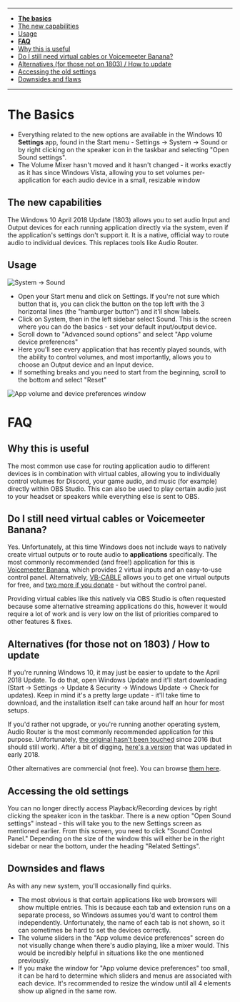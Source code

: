 ***
 - **[The basics](#the-basics)**
 - [The new capabilities](#the-new-capabilities)
 - [Usage](#usage)
 - **[FAQ](#faq)**
 - [Why this is useful](#why-this-is-useful)
 - [Do I still need virtual cables or Voicemeeter Banana?](#do-i-still-need-virtual-cables-or-voicemeeter-banana)
 - [Alternatives (for those not on 1803) / How to update](#alternatives-for-those-not-on-1803--how-to-update)
 - [Accessing the old settings](#accessing-the-old-settings)
 - [Downsides and flaws](#downsides-and-flaws)

***

# The Basics

* Everything related to the new options are available in the Windows 10 **Settings** app, found in the Start menu - Settings -> System -> Sound or by right clicking on the speaker icon in the taskbar and selecting "Open Sound settings".
* The Volume Mixer hasn't moved and it hasn't changed - it works exactly as it has since Windows Vista, allowing you to set volumes per-application for each audio device in a small, resizable window

## The new capabilities

The Windows 10 April 2018 Update (1803) allows you to set audio Input and Output devices for each running application directly via the system, even if the application's settings don't support it. It is a native, official way to route audio to individual devices. This replaces tools like Audio Router.

## Usage

![System -> Sound](https://i.imgur.com/A7VQZY4.png)

* Open your Start menu and click on Settings. If you're not sure which button that is, you can click the button on the top left with the 3 horizontal lines (the "hamburger button") and it'll show labels.
* Click on System, then in the left sidebar select Sound. This is the screen where you can do the basics - set your default input/output device.
* Scroll down to "Advanced sound options" and select "App volume device preferences"
* Here you'll see every application that has recently played sounds, with the ability to control volumes, and most importantly, allows you to choose an Output device and an Input device.
* If something breaks and you need to start from the beginning, scroll to the bottom and select "Reset"

![App volume and device preferences window](https://i.imgur.com/0Sd6Mfm.png)

# FAQ

## Why this is useful

The most common use case for routing application audio to different devices is in combination with virtual cables, allowing you to individually control volumes for Discord, your game audio, and music (for example) directly within OBS Studio. This can also be used to play certain audio just to your headset or speakers while everything else is sent to OBS.

## Do I still need virtual cables or Voicemeeter Banana?

Yes. Unfortunately, at this time Windows does not include ways to natively create virtual outputs or to route audio to **applications** specifically. The most commonly recommended (and free!) application for this is [Voicemeeter Banana](https://www.vb-audio.com/Voicemeeter/banana.htm), which provides 2 virtual inputs and an easy-to-use control panel. Alternatively, [VB-CABLE](https://www.vb-audio.com/Cable/) allows you to get one virtual outputs for free, and [two more if you donate](https://www.vb-audio.com/Cable/#DownloadCable) - but without the control panel.

Providing virtual cables like this natively via OBS Studio is often requested because some alternative streaming applications do this, however it would require a lot of work and is very low on the list of priorities compared to other features & fixes.

## Alternatives (for those not on 1803) / How to update

If you're running Windows 10, it may just be easier to update to the April 2018 Update. To do that, open Windows Update and it'll start downloading (Start -> Settings -> Update & Security -> Windows Update -> Check for updates). Keep in mind it's a pretty large update - it'll take time to download, and the installation itself can take around half an hour for most setups.

If you'd rather not upgrade, or you're running another operating system, Audio Router is the most commonly recommended application for this purpose. Unfortunately, [the original hasn't been touched](https://github.com/audiorouterdev/audio-router/releases) since 2016 (but should still work). After a bit of digging, [here's a version](https://github.com/a-sync/audio-router/releases) that was updated in early 2018.

Other alternatives are commercial (not free). You can browse [them here](https://alternativeto.net/software/audio-router/).

## Accessing the old settings

You can no longer directly access Playback/Recording devices by right clicking the speaker icon in the taskbar. There is a new option "Open Sound settings" instead - this will take you to the new Settings screen as mentioned earlier. From this screen, you need to click "Sound Control Panel." Depending on the size of the window this will either be in the right sidebar or near the bottom, under the heading "Related Settings".

## Downsides and flaws

As with any new system, you'll occasionally find quirks. 

* The most obvious is that certain applications like web browsers will show multiple entries. This is because each tab and extension runs on a separate process, so Windows assumes you'd want to control them independently. Unfortunately, the name of each tab is not shown, so it can sometimes be hard to set the devices correctly.
* The volume sliders in the "App volume device preferences" screen do not visually change when there's audio playing, like a mixer would. This would be incredibly helpful in situations like the one mentioned previously.
* If you make the window for "App volume device preferences" too small, it can be hard to determine which sliders and menus are associated with each device. It's recommended to resize the window until all 4 elements show up aligned in the same row.
